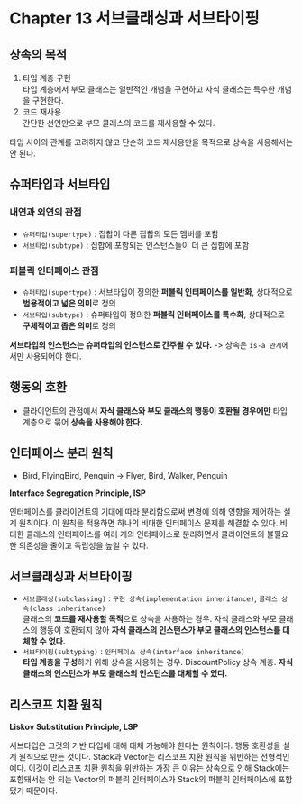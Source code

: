 # Chapter 13 서브클래싱과 서브타이핑

## 상속의 목적
1. 타입 계층 구현  
  타입 계층에서 부모 클래스는 일반적인 개념을 구현하고 자식 클래스는 특수한 개념을 구현한다.
2. 코드 재사용  
  간단한 선언만으로 부모 클래스의 코드를 재사용할 수 있다.

타입 사이의 관계를 고려하지 않고 단순히 코드 재사용만을 목적으로 상속을 사용해서는 안 된다.

## 슈퍼타입과 서브타입
### 내연과 외연의 관점
- ```슈퍼타입(supertype)``` : 집합이 다른 집합의 모든 멤버를 포함
- ```서브타입(subtype)``` : 집합에 포함되는 인스턴스들이 더 큰 집합에 포함

### 퍼블릭 인터페이스 관점
- ```슈퍼타입(supertype)``` : 서브타입이 정의한 **퍼블릭 인터페이스를 일반화**, 상대적으로 **범용적이고 넓은 의미**로 정의
- ```서브타입(subtype)``` : 슈퍼타입이 정의한 **퍼블릭 인터페이스를 특수화**, 상대적으로 **구체적이고 좁은 의미**로 정의

**서브타입의 인스턴스는 슈퍼타입의 인스턴스로 간주될 수 있다.** -> 상속은 ```is-a 관계```에서만 사용되어야 한다.

## 행동의 호환
- 클라이언트의 관점에서 **자식 클래스와 부모 클래스의 행동이 호환될 경우에만** 타입 계층으로 묶어 **상속을 사용해야 한다.**  

## 인터페이스 분리 원칙
- Bird, FlyingBird, Penguin -> Flyer, Bird, Walker, Penguin

**Interface Segregation Principle, ISP**  

인터페이스를 클라이언트의 기대에 따라 분리함으로써 변경에 의해 영향을 제어하는 설계 원칙이다. 이 원칙을 적용하면 하나의 비대한 인터페이스 문제를 해결할 수 있다. 비대한 클래스의 인터페이스를 여러 개의 인터페이스로 분리하면서 클라이언트의 불필요한 의존성을 줄이고 독립성을 높일 수 있다.  

## 서브클래싱과 서브타이핑
- ```서브클래싱(subclassing)``` : ```구현 상속(implementation inheritance)```, ```클래스 상속(class inheritance)```  
  클래스의 **코드를 재사용할 목적**으로 상속을 사용하는 경우. 자식 클래스와 부모 클래스의 행동이 호환되지 않아 **자식 클래스의 인스턴스가 부모 클래스의 인스턴스를 대체할 수 없다.**  
- ```서브타이핑(subtyping)``` : ```인터페이스 상속(interface inheritance)```  
  **타입 계층을 구성**하기 위해 상속을 사용하는 경우. DiscountPolicy 상속 계층. **자식 클래스의 인스턴스가 부모 클래스의 인스턴스를 대체할 수 있다.**  

## 리스코프 치환 원칙
**Liskov Substitution Principle, LSP**  

서브타입은 그것의 기반 타입에 대해 대체 가능해야 한다는 원칙이다. 행동 호환성을 설계 원칙으로 만든 것이다. Stack과 Vector는 리스코프 치환 원칙을 위반하는 전형적인 예다. 이것이 리스코프 치환 원칙을 위반하는 가장 큰 이유는 상속으로 인해 Stack에는 포함돼서는 안 되는 Vector의 퍼블릭 인터페이스가 Stack의 퍼블릭 인터페이스에 포함됐기 때문이다.
